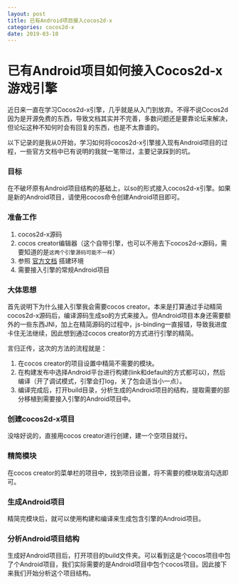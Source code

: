 ```yaml
---
layout: post
title: 已有Android项目接入cocos2d-x
categories: cocos2d-x
date: 2019-03-10
---
```


# 已有Android项目如何接入Cocos2d-x游戏引擎

近日来一直在学习Cocos2d-x引擎，几乎就是从入门到放弃。不得不说Cocos2d因为是开源免费的东西，导致文档其实并不完善，多数问题还是要靠论坛来解决，但论坛这种不知何时会有回复的东西，也是不太靠谱的。

以下记录的是我从0开始，学习如何将cocos2d-x引擎接入现有Android项目的过程，一些官方文档中已有说明的我就一笔带过，主要记录踩到的坑。

### 目标

在不破坏原有Android项目结构的基础上，以so的形式接入cocos2d-x引擎。如果是新的Android项目，请使用cocos命令创建Android项目即可。

### 准备工作

1. cocos2d-x源码
2. cocos creator编辑器（这个自带引擎，也可以不用去下cocos2d-x源码，需要知道的是`这两个引擎源码可能不一样`）
3. 参照 [官方文档](https://docs.cocos.com/cocos2d-x/manual/zh/installation/) 搭建环境
4. 需要接入引擎的常规Android项目

### 大体思想

首先说明下为什么接入引擎我会需要cocos creator。本来是打算通过手动精简cocos2d-x源码后，编译源码生成so的方式来接入。但Android项目本身还需要额外的一些东西JNI，加上在精简源码的过程中，js-binding一直报错，导致我进度卡住无法继续，因此想到通过cocos creator的方式进行引擎的精简。

言归正传，这次的方法的流程就是：

1. 在cocos creator的项目设置中精简不需要的模块。
2. 在构建发布中选择Android平台进行构建(link和default的方式都可以)，然后编译（开了调试模式，引擎会打log，关了包会适当小一点）。
3. 编译完成后，打开build目录，分析生成的Android项目的结构，提取需要的部分移植到需要接入引擎的Android项目中。

### 创建cocos2d-x项目

没啥好说的，直接用cocos creator进行创建，建一个空项目就行。

### 精简模块

在cocos creator的菜单栏的项目中，找到项目设置，将不需要的模块取消勾选即可。

### 生成Android项目

精简完模块后，就可以使用构建和编译来生成包含引擎的Android项目。

### 分析Android项目结构

生成好Android项目后，打开项目的build文件夹。可以看到这是个cocos项目中包了个Android项目，我们实际需要的是Android项目中包个cocos项目。因此接下来我们开始分析这个项目结构。

